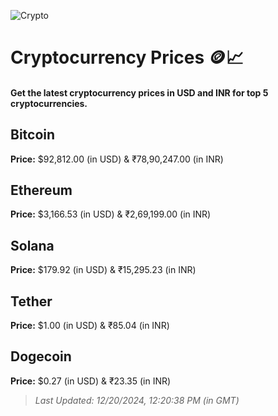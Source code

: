 
![Crypto](https://www.techguide.com.au/wp-content/uploads/2020/11/crypto3.jpeg)

# Cryptocurrency Prices 🪙📈

#### Get the latest cryptocurrency prices in USD and INR for top 5 cryptocurrencies.

## Bitcoin

**Price:** $92,812.00 (in USD) & ₹78,90,247.00 (in INR)

## Ethereum

**Price:** $3,166.53 (in USD) & ₹2,69,199.00 (in INR)

## Solana

**Price:** $179.92 (in USD) & ₹15,295.23 (in INR)

## Tether

**Price:** $1.00 (in USD) & ₹85.04 (in INR)

## Dogecoin

**Price:** $0.27 (in USD) & ₹23.35 (in INR)

> _Last Updated: 12/20/2024, 12:20:38 PM (in GMT)_
